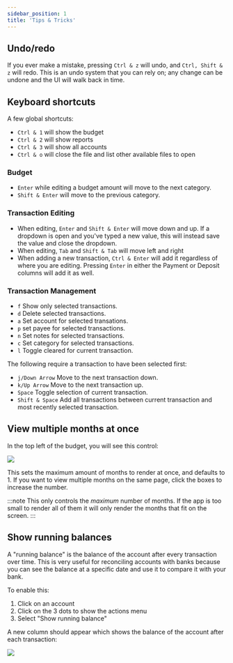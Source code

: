 ```yaml
---
sidebar_position: 1
title: 'Tips & Tricks'
---
```


## Undo/redo

If you ever make a mistake, pressing `Ctrl & z` will undo, and `Ctrl, Shift & z` will redo. This is an undo system that you can rely on; any change can be undone and the UI will walk back in time.

## Keyboard shortcuts

A few global shortcuts:

- `Ctrl & 1` will show the budget
- `Ctrl & 2` will show reports
- `Ctrl & 3` will show all accounts
- `Ctrl & o` will close the file and list other available files to open

### Budget

- `Enter` while editing a budget amount will move to the next category.
- `Shift & Enter` will move to the previous category.

### Transaction Editing ###

- When editing, `Enter` and `Shift & Enter` will move down and up. If a dropdown is open and you've typed a new value, this will instead save the value and close the dropdown.
- When editing, `Tab` and `Shift & Tab` will move left and right
- When adding a new transaction, `Ctrl & Enter` will add it regardless of where you are editing. Pressing `Enter` in either the Payment or Deposit columns will add it as well.

### Transaction Management ###
- `f` Show only selected transactions.
- `d` Delete selected transactions.
- `a` Set account for selected transations.
- `p` set payee for selected transactions.
- `n` Set notes for selected transactions.
- `c` Set category for selected transactions.
- `l` Toggle cleared for current transaction.

The following require a transaction to have been selected first:

- `j/Down Arrow` Move to the next transaction down.
- `k/Up Arrow` Move to the next transaction up.
- `Space` Toggle selection of current transaction.
- `Shift & Space` Add all transactions between current transaction and most recently selected transaction.

## View multiple months at once

In the top left of the budget, you will see this control:

![](/img/tips-tricks/months-selector.png)

This sets the maximum amount of months to render at once, and defaults to 1. If you want to view multiple months on the same page, click the boxes to increase the number.

:::note
This only controls the _maximum_ number of months. If the app is too small to render all of them it will only render the months that fit on the screen.
:::

## Show running balances

A "running balance" is the balance of the account after every transaction over time. This is very useful for reconciling accounts with banks because you can see the balance at a specific date and use it to compare it with your bank.

To enable this:

1. Click on an account
2. Click on the 3 dots to show the actions menu
3. Select "Show running balance"

A new column should appear which shows the balance of the account after each transaction:

![](/img/tips-tricks/running-balance.png)
